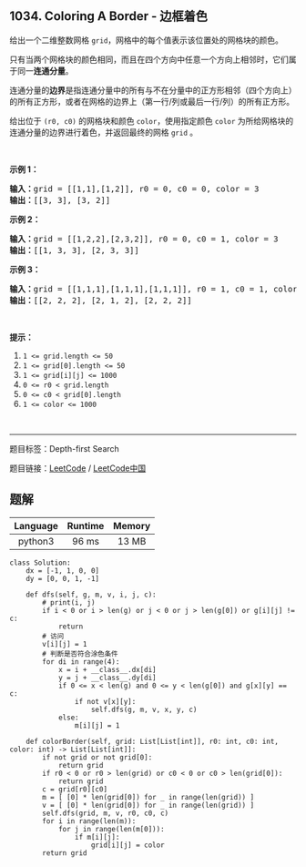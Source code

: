 ## 1034. Coloring A Border - 边框着色

<!--If you want to use the English description, use `question.content` instead-->

<p>给出一个二维整数网格&nbsp;<code>grid</code>，网格中的每个值表示该位置处的网格块的颜色。</p>

<p>只有当两个网格块的颜色相同，而且在四个方向中任意一个方向上相邻时，它们属于同一<strong>连通分量</strong>。</p>

<p>连通分量的<strong>边界</strong>是指连通分量中的所有与不在分量中的正方形相邻（四个方向上）的所有正方形，或者在网格的边界上（第一行/列或最后一行/列）的所有正方形。</p>

<p>给出位于&nbsp;<code>(r0, c0)</code>&nbsp;的网格块和颜色&nbsp;<code>color</code>，使用指定颜色&nbsp;<code>color</code>&nbsp;为所给网格块的连通分量的边界进行着色，并返回最终的网格&nbsp;<code>grid</code> 。</p>

<p>&nbsp;</p>

<p><strong>示例 1：</strong></p>

<pre><strong>输入：</strong>grid = [[1,1],[1,2]], r0 = 0, c0 = 0, color = 3
<strong>输出：</strong>[[3, 3], [3, 2]]
</pre>

<p><strong>示例 2：</strong></p>

<pre><strong>输入：</strong>grid = [[1,2,2],[2,3,2]], r0 = 0, c0 = 1, color = 3
<strong>输出：</strong>[[1, 3, 3], [2, 3, 3]]
</pre>

<p><strong>示例 3：</strong></p>

<pre><strong>输入：</strong>grid = [[1,1,1],[1,1,1],[1,1,1]], r0 = 1, c0 = 1, color = 2
<strong>输出：</strong>[[2, 2, 2], [2, 1, 2], [2, 2, 2]]</pre>

<p>&nbsp;</p>

<p><strong>提示：</strong></p>

<ol>
	<li><code>1 &lt;= grid.length &lt;= 50</code></li>
	<li><code>1 &lt;= grid[0].length &lt;= 50</code></li>
	<li><code>1 &lt;= grid[i][j] &lt;= 1000</code></li>
	<li><code>0 &lt;= r0 &lt; grid.length</code></li>
	<li><code>0 &lt;= c0 &lt; grid[0].length</code></li>
	<li><code>1 &lt;= color &lt;= 1000</code></li>
</ol>

<p>&nbsp;</p>



-----

题目标签：Depth-first Search

题目链接：[LeetCode](https://leetcode.com/problems/coloring-a-border/description/)  /  [LeetCode中国](https://leetcode-cn.com/problems/coloring-a-border/description/)

## 题解



| Language | Runtime | Memory |
|:---:|:---:|:---:|
| python3  | 96  ms | 13 MB |

```python3
class Solution:
    dx = [-1, 1, 0, 0]
    dy = [0, 0, 1, -1]
    
    def dfs(self, g, m, v, i, j, c):
        # print(i, j)
        if i < 0 or i > len(g) or j < 0 or j > len(g[0]) or g[i][j] != c:
            return
        # 访问
        v[i][j] = 1
        # 判断是否符合涂色条件
        for di in range(4):
            x = i + __class__.dx[di]
            y = j + __class__.dy[di]
            if 0 <= x < len(g) and 0 <= y < len(g[0]) and g[x][y] == c:
                if not v[x][y]:
                    self.dfs(g, m, v, x, y, c)
            else:
                m[i][j] = 1
        
    def colorBorder(self, grid: List[List[int]], r0: int, c0: int, color: int) -> List[List[int]]:
        if not grid or not grid[0]:
            return grid
        if r0 < 0 or r0 > len(grid) or c0 < 0 or c0 > len(grid[0]):
            return grid
        c = grid[r0][c0]
        m = [ [0] * len(grid[0]) for _ in range(len(grid)) ]
        v = [ [0] * len(grid[0]) for _ in range(len(grid)) ]
        self.dfs(grid, m, v, r0, c0, c)
        for i in range(len(m)):
            for j in range(len(m[0])):
                if m[i][j]:
                    grid[i][j] = color
        return grid
```
